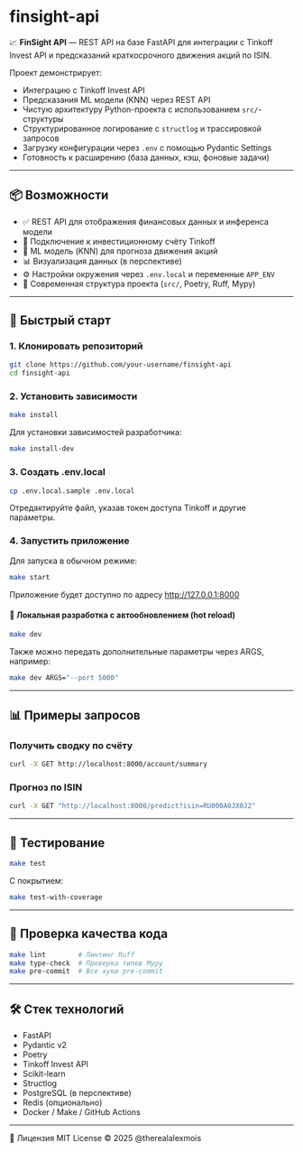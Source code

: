 # finsight-api

📈 **FinSight API** — REST API на базе FastAPI для интеграции с Tinkoff Invest API и предсказаний краткосрочного движения акций по ISIN.

Проект демонстрирует:
- Интеграцию с Tinkoff Invest API
- Предсказания ML модели (KNN) через REST API
- Чистую архитектуру Python-проекта с использованием `src/`-структуры
- Структурированное логирование с `structlog` и трассировкой запросов
- Загрузку конфигурации через `.env` с помощью Pydantic Settings
- Готовность к расширению (база данных, кэш, фоновые задачи)

---

## 📦 Возможности

- ✅ REST API для отображения финансовых данных и инференса модели
- 🔐 Подключение к инвестиционному счёту Tinkoff
- 🧠 ML модель (KNN) для прогноза движения акций
- 📊 Визуализация данных (в перспективе)
- ⚙️ Настройки окружения через `.env.local` и переменные `APP_ENV`
- 📂 Современная структура проекта (`src/`, Poetry, Ruff, Mypy)

---

## 🚀 Быстрый старт

### 1. Клонировать репозиторий

```bash
git clone https://github.com/your-username/finsight-api
cd finsight-api
```

### 2. Установить зависимости

```bash
make install
```

Для установки зависимостей разработчика:

```bash
make install-dev
```

### 3. Создать .env.local

```bash
cp .env.local.sample .env.local
```

Отредактируйте файл, указав токен доступа Tinkoff и другие параметры.

### 4. Запустить приложение

Для запуска в обычном режиме:

```bash
make start
```

Приложение будет доступно по адресу http://127.0.0.1:8000

#### 🔁 Локальная разработка с автообновлением (hot reload)

```bash
make dev
```

Также можно передать дополнительные параметры через ARGS, например:

```bash
make dev ARGS="--port 5000"
```

---

## 📊 Примеры запросов

### Получить сводку по счёту

```bash
curl -X GET http://localhost:8000/account/summary
```

### Прогноз по ISIN

```bash
curl -X GET "http://localhost:8000/predict?isin=RU000A0JX0J2"
```

---

## 🧪 Тестирование

```bash
make test
```

С покрытием:

```bash
make test-with-coverage
```

---

## 🧹 Проверка качества кода

```bash
make lint        # Линтинг Ruff
make type-check  # Проверка типов Mypy
make pre-commit  # Все хуки pre-commit
```

---

## 🛠 Стек технологий

- FastAPI
- Pydantic v2
- Poetry
- Tinkoff Invest API
- Scikit-learn
- Structlog
- PostgreSQL (в перспективе)
- Redis (опционально)
- Docker / Make / GitHub Actions

---

📄 Лицензия
MIT License © 2025 @therealalexmois
